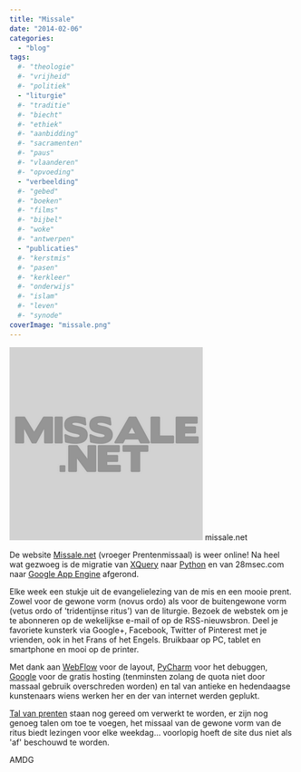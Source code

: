 ```yaml
---
title: "Missale"
date: "2014-02-06"
categories: 
  - "blog"
tags:
  #- "theologie"
  #- "vrijheid"
  #- "politiek"
  - "liturgie"
  #- "traditie"
  #- "biecht"
  #- "ethiek"
  #- "aanbidding"
  #- "sacramenten"
  #- "paus"
  #- "vlaanderen"
  #- "opvoeding"
  - "verbeelding"
  #- "gebed"
  #- "boeken"
  #- "films"
  #- "bijbel"
  #- "woke"
  #- "antwerpen"
  - "publicaties"
  #- "kerstmis"
  #- "pasen"
  #- "kerkleer"
  #- "onderwijs"
  #- "islam"
  #- "leven"
  #- "synode"
coverImage: "missale.png"
---
```


![screenshot van missale.net](images/missale.png) missale.net

De website [Missale.net](http://www.missale.net/nl) (vroeger Prentenmissaal) is weer online! Na heel wat gezwoeg is de migratie van [XQuery](http://www.w3.org/TR/xquery-30/) naar [Python](http://www.python.org/) en van 28msec.com naar [Google App Engine](https://developers.google.com/appengine/?csw=1) afgerond.

Elke week een stukje uit de evangelielezing van de mis en een mooie prent. Zowel voor de gewone vorm (novus ordo) als voor de buitengewone vorm (vetus ordo of 'tridentijnse ritus') van de liturgie. Bezoek de webstek om je te abonneren op de wekelijkse e-mail of op de RSS-nieuwsbron. Deel je favoriete kunsterk via Google+, Facebook, Twitter of Pinterest met je vrienden, ook in het Frans of het Engels. Bruikbaar op PC, tablet en smartphone en mooi op de printer.

Met dank aan [WebFlow](https://webflow.com/) voor de layout, [PyCharm](http://www.jetbrains.com/pycharm/) voor het debuggen, [Google](https://developers.google.com/appengine/) voor de gratis hosting (tenminsten zolang de quota niet door massaal gebruik overschreden worden) en tal van antieke en hedendaagse kunstenaars wiens werken her en der van internet werden geplukt.

[Tal van prenten](http://www.pinterest.com/vicmortelmans/missale/) staan nog gereed om verwerkt te worden, er zijn nog genoeg talen om toe te voegen, het missaal van de gewone vorm van de ritus biedt lezingen voor elke weekdag… voorlopig hoeft de site dus niet als 'af' beschouwd te worden.

AMDG
